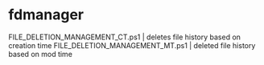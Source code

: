 # fdmanager

FILE_DELETION_MANAGEMENT_CT.ps1 | deletes file history based on creation time
FILE_DELETION_MANAGEMENT_MT.ps1 | deleted file history based on mod time
